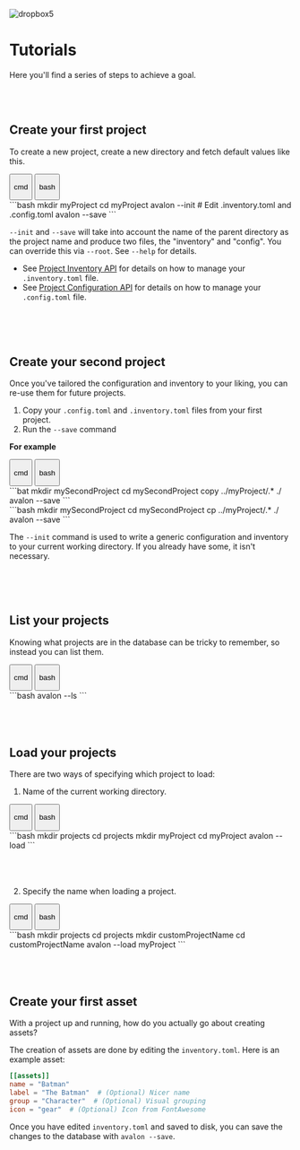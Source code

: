 ![dropbox5](https://user-images.githubusercontent.com/2152766/27342274-9e6203b8-55d7-11e7-8834-8e27bb75008a.png)

# Tutorials

Here you'll find a series of steps to achieve a goal.

<br>
<br>

## Create your first project

To create a new project, create a new directory and fetch default values like this.

<div class="tabs">
  <button class="tab cmd" onclick="setTab(event, 'cmd')">
  	<p>cmd</p><div class="tab-gap"></div>
  </button>
  <button class="tab bash " onclick="setTab(event, 'bash')">
  	<p>bash</p><div class="tab-gap"></div>
  </button>
</div>

<div class="tab-content cmd bash" markdown="1">
```bash
mkdir myProject
cd myProject
avalon --init
# Edit .inventory.toml and .config.toml
avalon --save
```
</div>

`--init` and `--save` will take into account the name of the parent directory as the project name and produce two files, the "inventory" and "config". You can override this via `--root`. See `--help` for details.

- See [Project Inventory API](reference/#project-inventory-api) for details on how to manage your `.inventory.toml` file.
- See [Project Configuration API](reference/#project-configuration-api) for details on how to manage your `.config.toml` file.

<br>
<br>
<br>

## Create your second project

Once you've tailored the configuration and inventory to your liking, you can re-use them for future projects.

1. Copy your `.config.toml` and `.inventory.toml` files from your first project.
2. Run the `--save` command

**For example**

<div class="tabs">
  <button class="tab cmd" onclick="setTab(event, 'cmd')">
  	<p>cmd</p><div class="tab-gap"></div>
  </button>
  <button class="tab bash " onclick="setTab(event, 'bash')">
  	<p>bash</p><div class="tab-gap"></div>
  </button>
</div>

<div class="tab-content cmd" markdown="1">
```bat
mkdir mySecondProject
cd mySecondProject
copy ../myProject/.* ./
avalon --save
```
</div>

<div class="tab-content bash" markdown="1">
```bash
mkdir mySecondProject
cd mySecondProject
cp ../myProject/.* ./
avalon --save
```
</div>

The `--init` command is used to write a generic configuration and inventory to your current working directory. If you already have some, it isn't necessary.

<br>
<br>
<br>

## List your projects

Knowing what projects are in the database can be tricky to remember, so instead you can list them.

<div class="tabs">
  <button class="tab cmd" onclick="setTab(event, 'cmd')">
  	<p>cmd</p><div class="tab-gap"></div>
  </button>
  <button class="tab bash " onclick="setTab(event, 'bash')">
  	<p>bash</p><div class="tab-gap"></div>
  </button>
</div>

<div class="tab-content cmd bash" markdown="1">
```bash
avalon --ls
```
</div>

<br>
<br>
<br>

## Load your projects

There are two ways of specifying which project to load:

 1. Name of the current working directory.

 <div class="tabs">
   <button class="tab cmd" onclick="setTab(event, 'cmd')">
   	<p>cmd</p><div class="tab-gap"></div>
   </button>
   <button class="tab bash " onclick="setTab(event, 'bash')">
   	<p>bash</p><div class="tab-gap"></div>
   </button>
 </div>

 <div class="tab-content cmd bash" markdown="1">
 ```bash
 mkdir projects
 cd projects
 mkdir myProject
 cd myProject
 avalon --load
 ```
 </div>

 <br>
 <br>
 <br>

 2. Specify the name when loading a project.

 <div class="tabs">
   <button class="tab cmd" onclick="setTab(event, 'cmd')">
    <p>cmd</p><div class="tab-gap"></div>
   </button>
   <button class="tab bash " onclick="setTab(event, 'bash')">
    <p>bash</p><div class="tab-gap"></div>
   </button>
 </div>

 <div class="tab-content cmd bash" markdown="1">
 ```bash
 mkdir projects
 cd projects
 mkdir customProjectName
 cd customProjectName
 avalon --load myProject
 ```
 </div>

 <br>
 <br>
 <br>


## Create your first asset

With a project up and running, how do you actually go about creating assets?

The creation of assets are done by editing the ```inventory.toml```. Here is an example asset:

```toml
[[assets]]
name = "Batman"
label = "The Batman"  # (Optional) Nicer name
group = "Character"  # (Optional) Visual grouping
icon = "gear"  # (Optional) Icon from FontAwesome
```

Once you have edited ```inventory.toml``` and saved to disk, you can save the changes to the database with ```avalon --save```.

<br>
<br>
<br>
